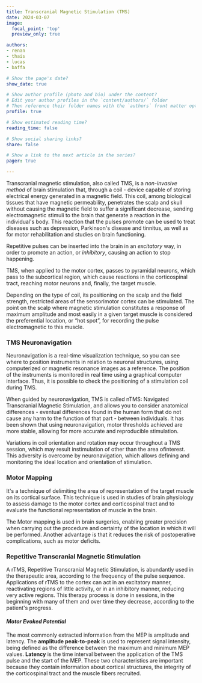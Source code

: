 ```yaml
---
title: Transcranial Magnetic Stimulation (TMS)
date: 2024-03-07
image:
  focal_point: 'top'
  preview_only: true

authors:
- renan
- thais
- lucas
- baffa

# Show the page's date?
show_date: true

# Show author profile (photo and bio) under the content?
# Edit your author profiles in the `content/authors/` folder
# Then reference their folder names with the `authors` front matter option above
profile: true

# Show estimated reading time?
reading_time: false

# Show social sharing links?
share: false

# Show a link to the next article in the series?
pager: true

---
```





Transcranial magnetic stimulation, also called TMS, is a _non-invasive method_ of brain stimulation that, through a coil - device capable of storing electrical energy generated in a magnetic field. This coil, among biological tissues that have magnetic permeability, penetrates the scalp and skull without causing the magnetic field to suffer a significant decrease, sending electromagnetic stimuli to the brain that generate a reaction in the individual's body. This reaction that the pulses promote can be used to treat diseases such as depression, Parkinson's disease and tinnitus, as well as for motor rehabilitation and studies on brain functioning.

Repetitive pulses can be inserted into the brain in an _excitatory_ way, in order to promote an action, or _inhibitory_, causing an action to stop happening.

TMS, when applied to the motor cortex, passes to pyramidal neurons, which pass to the subcortical region, which cause reactions in the corticospinal tract, reaching motor neurons and, finally, the target muscle.

Depending on the type of coil, its positioning on the scalp and the field strength, restricted areas of the sensorimotor cortex can be stimulated. The point on the scalp where magnetic stimulation constitutes a response of maximum amplitude and most easily in a given target muscle is considered the preferential location, or “hot spot”, for recording the pulse electromagnetic to this muscle.

### TMS Neuronavigation


Neuronavigation is a real-time visualization technique, so you can see where to position instruments in relation to neuronal structures, using computerized or magnetic resonance images as a reference. The position of the instruments is monitored in real time using a graphical computer interface. Thus, it is possible to check the positioning of a stimulation coil during TMS.

When guided by neuronavigation, TMS is called nTMS: Navigated Transcranial Magnetic Stimulation, and allows you to consider anatomical differences - eventual differences found in the human form that do not cause any harm to the function of that part - between individuals. It has been shown that using neuronavigation, motor thresholds achieved are more stable, allowing for more accurate and reproducible stimulation.

Variations in coil orientation and rotation may occur throughout a TMS session, which may result instimulation of other than the area of ​​interest. This adversity is overcome by neuronavigation, which allows defining and monitoring the ideal location and orientation of stimulation.

### Motor Mapping


It's a technique of delimiting the area of ​​representation of the target muscle on its cortical surface. This technique is used in studies of brain physiology to assess damage to the motor cortex and corticospinal tract and to evaluate the functional representation of muscle in the brain.

The Motor mapping is used in brain surgeries, enabling greater precision when carrying out the procedure and certainty of the location in which it will be performed. Another advantage is that it reduces the risk of postoperative complications, such as motor deficits.

### Repetitive Transcranial Magnetic Stimulation


A rTMS, Repetitive Transcranial Magnetic Stimulation, is abundantly used in the therapeutic area, according to the frequency of the pulse sequence. Applications of rTMS to the cortex can act in an excitatory manner, reactivating regions of little activity, or in an inhibitory manner, reducing very active regions. This therapy process is done in sessions, in the beginning with many of them and over time they decrease, according to the patient's progress.

#### _Motor Evoked Potential_


The most commonly extracted information from the MEP is amplitude and latency. The **amplitude peak-to-peak** is used to represent signal intensity, being defined as the difference between the maximum and minimum MEP values. **Latency** is the time interval between the application of the TMS pulse and the start of the MEP. These two characteristics are important because they contain information about cortical structures, the integrity of the corticospinal tract and the muscle fibers recruited.










